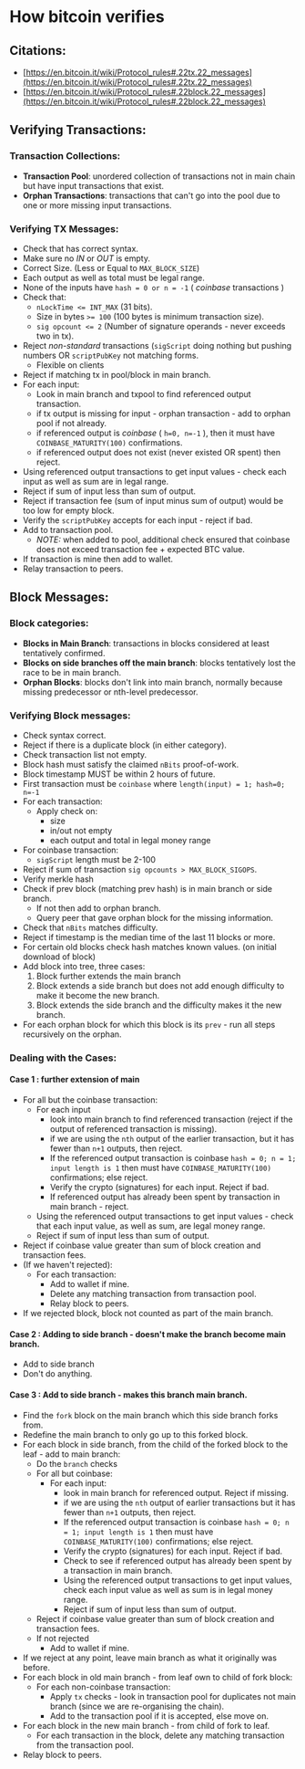 # How bitcoin verifies

## Citations:

- [https://en.bitcoin.it/wiki/Protocol_rules#.22tx.22_messages](https://en.bitcoin.it/wiki/Protocol_rules#.22tx.22_messages)
- [https://en.bitcoin.it/wiki/Protocol_rules#.22block.22_messages](https://en.bitcoin.it/wiki/Protocol_rules#.22block.22_messages)

## Verifying Transactions:

### Transaction Collections:

- **Transaction Pool**: unordered collection of transactions not in main chain but have input transactions that exist.
- **Orphan Transactions**: transactions that can't go into the pool due to one or more missing input transactions.

### Verifying TX Messages: 

- Check that has correct syntax.
- Make sure no *IN* or *OUT* is empty.
- Correct Size. (Less or Equal to ``MAX_BLOCK_SIZE``)
- Each output as well as total must be legal range.
- None of the inputs have ``hash = 0 or n = -1`` ( *coinbase* transactions )
- Check that:
	- ``nLockTime <= INT_MAX`` (31 bits).
	- Size in bytes ``>= 100`` (100 bytes is minimum transaction size).
	- ``sig opcount <= 2`` (Number of signature operands - never exceeds two in tx).
- Reject *non-standard* transactions (``sigScript`` doing nothing but pushing numbers OR ``scriptPubKey`` not matching forms.
	- Flexible on clients
- Reject if matching tx in pool/block in main branch.
- For each input:
	- Look in main branch and txpool to find referenced output transaction.
	- if tx output is missing for input - orphan transaction - add to orphan pool if not already.
	- if referenced output is *coinbase* ( ``h=0, n=-1`` ), then it must have ``COINBASE_MATURITY(100)`` confirmations.
	- if referenced output does not exist (never existed OR spent) then reject.
- Using referenced output transactions to get input values - check each input as well as sum are in legal range.
- Reject if sum of input less than sum of output.
- Reject if transaction fee (sum of input minus sum of output) would be too low for empty block.
- Verify the ``scriptPubKey`` accepts for each input - reject if bad.
- Add to transaction pool.
	- *NOTE:* when added to pool, additional check ensured that coinbase does not exceed transaction fee + expected BTC value.
- If transaction is mine then add to wallet.
- Relay transaction to peers.

## Block Messages:

### Block categories:

- **Blocks in Main Branch**: transactions in blocks considered at least tentatively confirmed.
- **Blocks on side branches off the main branch**: blocks tentatively lost the race to be in main branch.
- **Orphan Blocks**: blocks don't link into main branch, normally because missing predecessor or nth-level predecessor.

### Verifying Block messages:

- Check syntax correct.
- Reject if there is a duplicate block (in either category).
- Check transaction list not empty.
- Block hash must satisfy the claimed ``nBits`` proof-of-work.
- Block timestamp MUST be within 2 hours of future.
- First transaction must be ``coinbase`` where ``length(input) = 1; hash=0; n=-1``
- For each transaction:
	- Apply check on:
		- size
		- in/out not empty
		- each output and total in legal money range
- For coinbase transaction:
	- ``sigScript`` length must be 2-100
- Reject if sum of transaction ``sig opcounts > MAX_BLOCK_SIGOPS``.
- Verify merkle hash
- Check if prev block (matching prev hash) is in main branch or side branch.
	- If not then add to orphan branch.
	- Query peer that gave orphan block for the missing information.
- Check that ``nBits`` matches difficulty.
- Reject if timestamp is the median time of the last 11 blocks or more.
- For certain old blocks check hash matches known values. (on initial download of block)
- Add block into tree, three cases:
	1. Block further extends the main branch
	2. Block extends a side branch but does not add enough difficulty to make it become the new branch.
	3. Block extends the side branch and the difficulty makes it the new branch.
- For each orphan block for which this block is its ``prev`` - run all steps recursively on the orphan.

### Dealing with the Cases:

#### Case 1 : further extension of main

- For all but the coinbase transaction:
	- For each input 
		- look into main branch to find referenced transaction (reject if the output of referenced transaction is missing).
		- if we are using the ``nth`` output of the earlier transaction, but it has fewer than ``n+1`` outputs, then reject.
		- If the referenced output transaction is coinbase ``hash = 0; n = 1; input length is 1`` then must have ``COINBASE_MATURITY(100)`` confirmations; else reject.
		- Verify the crypto (signatures) for each input. Reject if bad.
		- If referenced output has already been spent by transaction in main branch - reject.
	- Using the referenced output transactions to get input values - check that each input value, as well as sum, are legal money range.
	- Reject if sum of input less than sum of output.
- Reject if coinbase value greater than sum of block creation and transaction fees.
- (If we haven't rejected):
	- For each transaction:
		- Add to wallet if mine.
		- Delete any matching transaction from transaction pool.
		- Relay block to peers. 
- If we rejected block, block not counted as part of the main branch.

#### Case 2 : Adding to side branch - doesn't make the branch become main branch.

- Add to side branch
- Don't do anything.

#### Case 3 : Add to side branch - makes this branch main branch.

- Find the ``fork`` block on the main branch which this side branch forks from.
- Redefine the main branch to only go up to this forked block.
- For each block in side branch, from the child of the forked block to the leaf - add to main branch:
	- Do the ``branch`` checks
	- For all but coinbase:
		- For each input:
			- look in main branch for referenced output. Reject if missing.
			- if we are using the ``nth`` output of earlier transactions but it has fewer than ``n+1`` outputs, then reject.
			- If the referenced output transaction is coinbase ``hash = 0; n = 1; input length is 1`` then must have ``COINBASE_MATURITY(100)`` confirmations; else reject.
			- Verify the crypto (signatures) for each input. Reject if bad.
			- Check to see if referenced output has already been spent by a transaction in main branch.
			- Using the referenced output transactions to get input values, check each input value as well as sum is in legal money range.
			- Reject if sum of input less than sum of output.
	- Reject if coinbase value greater than sum of block creation and transaction fees.
	- If not rejected
		- Add to wallet if mine.
- If we reject at any point, leave main branch as what it originally was before.
- For each block in old main branch - from leaf own to child of fork block:
	- For each non-coinbase transaction:
		- Apply ``tx`` checks - look in transaction pool for duplicates not main branch (since we are re-organising the chain).
		- Add to the transaction pool if it is accepted, else move on.
- For each block in the new main branch - from child of fork to leaf.
	- For each transaction in the block, delete any matching transaction from the transaction pool.
- Relay block to peers.
